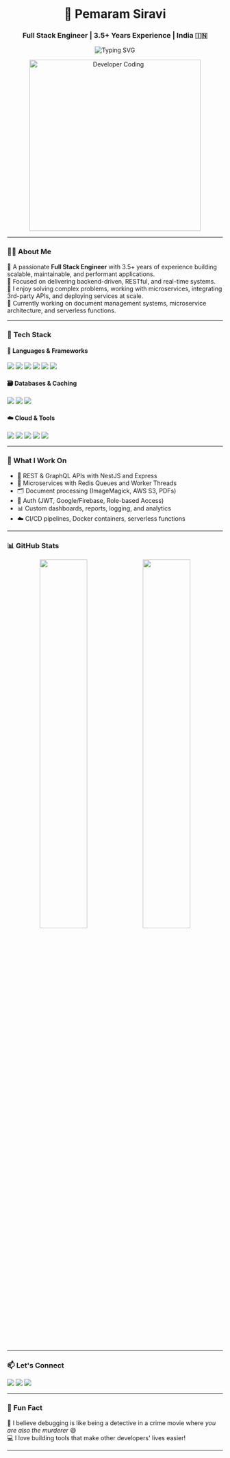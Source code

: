 <h1 align="center">🚀 Pemaram Siravi</h1>
<h3 align="center">Full Stack Engineer | 3.5+ Years Experience | India 🇮🇳</h3>

<p align="center">
  <img src="https://readme-typing-svg.demolab.com/?font=Fira+Code&duration=3000&pause=1000&color=00C2FF&center=true&vCenter=true&width=1200&lines=JavaScript+%7C+ReactJS+%7C+Node.js+%7C+NestJS+%7C+MongoDB+%7C+Redis+%7C+AWS+%7C+SQL" alt="Typing SVG" />
</p>

<p align="center">
  <img src="https://cdn.dribbble.com/users/1162077/screenshots/3848914/media/7ed7d5ca074b48b328150e5a231e8c3f.gif" width="400" alt="Developer Coding" />
</p>

---

### 👨‍💻 About Me

🔹 A passionate **Full Stack Engineer** with 3.5+ years of experience building scalable, maintainable, and performant applications.  
🔹 Focused on delivering backend-driven, RESTful, and real-time systems.  
🔹 I enjoy solving complex problems, working with microservices, integrating 3rd-party APIs, and deploying services at scale.  
🔹 Currently working on document management systems, microservice architecture, and serverless functions.

---

### 🧰 Tech Stack

#### 🚀 Languages & Frameworks
<p>
  <img src="https://img.shields.io/badge/JavaScript-F7DF1E?style=for-the-badge&logo=javascript&logoColor=black" />
  <img src="https://img.shields.io/badge/TypeScript-3178C6?style=for-the-badge&logo=typescript&logoColor=white" />
  <img src="https://img.shields.io/badge/Node.js-339933?style=for-the-badge&logo=nodedotjs&logoColor=white" />
  <img src="https://img.shields.io/badge/NestJS-E0234E?style=for-the-badge&logo=nestjs&logoColor=white" />
  <img src="https://img.shields.io/badge/React-61DAFB?style=for-the-badge&logo=react&logoColor=black" />
  <img src="https://img.shields.io/badge/jQuery-0769AD?style=for-the-badge&logo=jquery&logoColor=white" />
</p>

#### 🗃️ Databases & Caching
<p>
  <img src="https://img.shields.io/badge/MongoDB-47A248?style=for-the-badge&logo=mongodb&logoColor=white" />
  <img src="https://img.shields.io/badge/Redis-DC382D?style=for-the-badge&logo=redis&logoColor=white" />
  <img src="https://img.shields.io/badge/MySQL-00758F?style=for-the-badge&logo=mysql&logoColor=white" />
</p>

#### ☁️ Cloud & Tools
<p>
  <img src="https://img.shields.io/badge/AWS-232F3E?style=for-the-badge&logo=amazonaws&logoColor=white" />
  <img src="https://img.shields.io/badge/Firebase-FFCA28?style=for-the-badge&logo=firebase&logoColor=black" />
  <img src="https://img.shields.io/badge/ImageMagick-black?style=for-the-badge&logo=imagemagick&logoColor=white" />
  <img src="https://img.shields.io/badge/Postman-FF6C37?style=for-the-badge&logo=postman&logoColor=white" />
  <img src="https://img.shields.io/badge/Git-F05032?style=for-the-badge&logo=git&logoColor=white" />
</p>

---

### 🔧 What I Work On

- 🔌 REST & GraphQL APIs with NestJS and Express
- 🧱 Microservices with Redis Queues and Worker Threads
- 🗂️ Document processing (ImageMagick, AWS S3, PDFs)
- 🔐 Auth (JWT, Google/Firebase, Role-based Access)
- 📊 Custom dashboards, reports, logging, and analytics
- ☁️ CI/CD pipelines, Docker containers, serverless functions

---

### 📊 GitHub Stats

<p align="center">
  <img src="https://github-readme-stats.vercel.app/api?username=pemaram&show_icons=true&theme=radical" width="47%" />
  <img src="https://github-readme-stats.vercel.app/api/top-langs/?username=pemaram&layout=compact&theme=radical" width="47%" />
</p>

---

### 📫 Let's Connect

<p align="left">
  <a href="mailto:sn2g298@gmail.com"><img src="https://img.shields.io/badge/Gmail-D14836?style=for-the-badge&logo=gmail&logoColor=white" /></a>
  <a href="https://linkedin.com/in/pemaram-siravi"><img src="https://img.shields.io/badge/LinkedIn-0A66C2?style=for-the-badge&logo=linkedin&logoColor=white" /></a>
  <a href="https://github.com/pemaram"><img src="https://img.shields.io/badge/GitHub-181717?style=for-the-badge&logo=github&logoColor=white" /></a>
</p>

---

### 🎯 Fun Fact

🧠 I believe debugging is like being a detective in a crime movie where *you are also the murderer* 😄  
💻 I love building tools that make other developers' lives easier!

---
